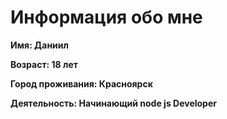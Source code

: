 # Информация обо мне
**Имя: Даниил**

**Возраст: 18 лет**

**Город проживания: Красноярск**

**Деятельность: Начинающий node js Developer**
#
